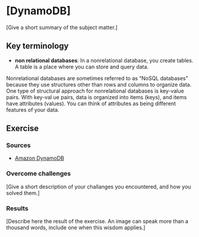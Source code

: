 # [DynamoDB]
[Give a short summary of the subject matter.]

## Key terminology
- **non relational databases**: In a nonrelational database, you create tables. A table is a place where you can store and query data.

Nonrelational databases are sometimes referred to as “NoSQL databases” because they use structures other than rows and columns to organize data. One type of structural approach for nonrelational databases is key-value pairs. With key-val                         ue pairs, data is organized into items (keys), and items have attributes (values). You can think of attributes as being different features of your data.

## Exercise
### Sources
- [Amazon DynamoDB](https://aws.amazon.com/dynamodb/)

### Overcome challenges
[Give a short description of your challanges you encountered, and how you solved them.]

### Results
[Describe here the result of the exercise. An image can speak more than a thousand words, include one when this wisdom applies.]
